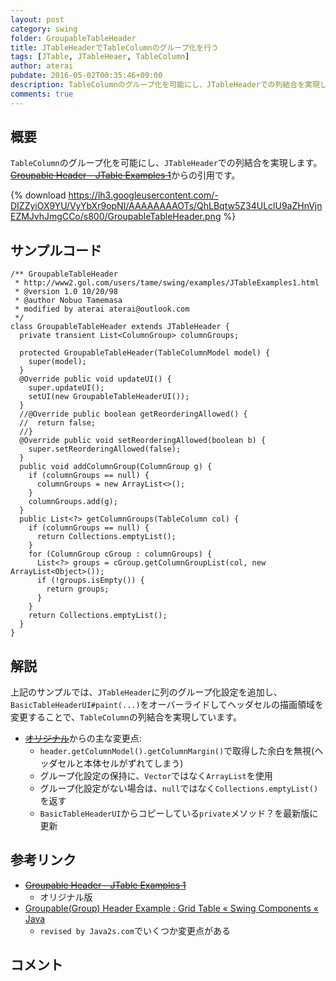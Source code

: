 ```yaml
---
layout: post
category: swing
folder: GroupableTableHeader
title: JTableHeaderでTableColumnのグループ化を行う
tags: [JTable, JTableHeaer, TableColumn]
author: aterai
pubdate: 2016-05-02T00:35:46+09:00
description: TableColumnのグループ化を可能にし、JTableHeaderでの列結合を実現します。
comments: true
---
```

## 概要
`TableColumn`のグループ化を可能にし、`JTableHeader`での列結合を実現します。~~[Groupable Header - JTable Examples 1](http://www2.gol.com/users/tame/swing/examples/JTableExamples1.html)~~からの引用です。

{% download https://lh3.googleusercontent.com/-DIZZyiOX9YU/VyYbXr9opNI/AAAAAAAAOTs/QhLBqtw5Z34ULclU9aZHnVjnEZMJvhJmgCCo/s800/GroupableTableHeader.png %}

## サンプルコード
<pre class="prettyprint"><code>/** GroupableTableHeader
 * http://www2.gol.com/users/tame/swing/examples/JTableExamples1.html
 * @version 1.0 10/20/98
 * @author Nobuo Tamemasa
 * modified by aterai aterai@outlook.com
 */
class GroupableTableHeader extends JTableHeader {
  private transient List&lt;ColumnGroup&gt; columnGroups;

  protected GroupableTableHeader(TableColumnModel model) {
    super(model);
  }
  @Override public void updateUI() {
    super.updateUI();
    setUI(new GroupableTableHeaderUI());
  }
  //@Override public boolean getReorderingAllowed() {
  //  return false;
  //}
  @Override public void setReorderingAllowed(boolean b) {
    super.setReorderingAllowed(false);
  }
  public void addColumnGroup(ColumnGroup g) {
    if (columnGroups == null) {
      columnGroups = new ArrayList&lt;&gt;();
    }
    columnGroups.add(g);
  }
  public List&lt;?&gt; getColumnGroups(TableColumn col) {
    if (columnGroups == null) {
      return Collections.emptyList();
    }
    for (ColumnGroup cGroup : columnGroups) {
      List&lt;?&gt; groups = cGroup.getColumnGroupList(col, new ArrayList&lt;Object&gt;());
      if (!groups.isEmpty()) {
        return groups;
      }
    }
    return Collections.emptyList();
  }
}
</code></pre>

## 解説
上記のサンプルでは、`JTableHeader`に列のグループ化設定を追加し、`BasicTableHeaderUI#paint(...)`をオーバーライドしてヘッダセルの描画領域を変更することで、`TableColumn`の列結合を実現しています。

- ~~[オリジナル](http://www2.gol.com/users/tame/swing/examples/JTableExamples1.html)~~からの主な変更点:
    - `header.getColumnModel().getColumnMargin()`で取得した余白を無視(ヘッダセルと本体セルがずれてしまう)
    - グループ化設定の保持に、`Vector`ではなく`ArrayList`を使用
    - グループ化設定がない場合は、`null`ではなく`Collections.emptyList()`を返す
    - `BasicTableHeaderUI`からコピーしている`private`メソッド？を最新版に更新

<!-- dummy comment line for breaking list -->

## 参考リンク
- ~~[Groupable Header - JTable Examples 1](http://www2.gol.com/users/tame/swing/examples/JTableExamples1.html)~~
    - オリジナル版
- [Groupable(Group) Header Example : Grid Table « Swing Components « Java](http://www.java2s.com/Code/Java/Swing-Components/GroupableGroupHeaderExample.htm)
    - `revised by Java2s.com`でいくつか変更点がある

<!-- dummy comment line for breaking list -->

## コメント
